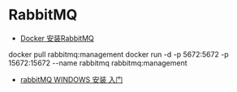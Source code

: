 # RabbitMQ

* [Docker 安装RabbitMQ](https://www.jianshu.com/p/14ffe0f3db94)

docker pull rabbitmq:management
docker run -d -p 5672:5672 -p 15672:15672 --name rabbitmq rabbitmq:management



* [rabbitMQ WINDOWS 安装 入门](https://blog.csdn.net/A__java___A/article/details/17614797)